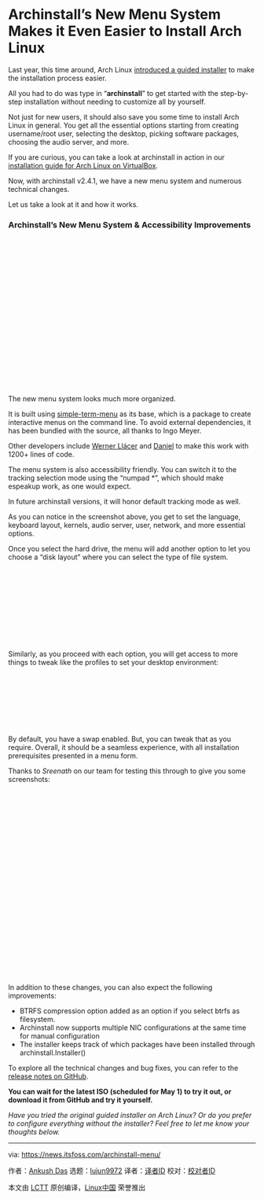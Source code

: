 [#]: subject: "Archinstall’s New Menu System Makes it Even Easier to Install Arch Linux"
[#]: via: "https://news.itsfoss.com/archinstall-menu/"
[#]: author: "Ankush Das https://news.itsfoss.com/author/ankush/"
[#]: collector: "lujun9972"
[#]: translator: " "
[#]: reviewer: " "
[#]: publisher: " "
[#]: url: " "

Archinstall’s New Menu System Makes it Even Easier to Install Arch Linux
======

Last year, this time around, Arch Linux [introduced a guided installer][1] to make the installation process easier.

All you had to do was type in “**archinstall**” to get started with the step-by-step installation without needing to customize all by yourself.

Not just for new users, it should also save you some time to install Arch Linux in general. You get all the essential options starting from creating username/root user, selecting the desktop, picking software packages, choosing the audio server, and more.

If you are curious, you can take a look at archinstall in action in our [installation guide for Arch Linux on VirtualBox][2].

Now, with archinstall v2.4.1, we have a new menu system and numerous technical changes.

Let us take a look at it and how it works.

### Archinstall’s New Menu System &amp; Accessibility Improvements

![][3]

The new menu system looks much more organized.

It is built using [simple-term-menu][4] as its base, which is a package to create interactive menus on the command line. To avoid external dependencies, it has been bundled with the source, all thanks to Ingo Meyer.

Other developers include [Werner Llácer][5] and [Daniel][6] to make this work with 1200+ lines of code.

The menu system is also accessibility friendly. You can switch it to the tracking selection mode using the “numpad *”, which should make espeakup work, as one would expect.

In future archinstall versions, it will honor default tracking mode as well.

As you can notice in the screenshot above, you get to set the language, keyboard layout, kernels, audio server, user, network, and more essential options.

Once you select the hard drive, the menu will add another option to let you choose a “disk layout” where you can select the type of file system.

![][7]

Similarly, as you proceed with each option, you will get access to more things to tweak like the profiles to set your desktop environment:

![][8]

By default, you have a swap enabled. But, you can tweak that as you require. Overall, it should be a seamless experience, with all installation prerequisites presented in a menu form.

Thanks to _Sreenath_ on our team for testing this through to give you some screenshots:

![][9]

In addition to these changes, you can also expect the following improvements:

  * BTRFS compression option added as an option if you select btrfs as filesystem.
  * Archinstall now supports multiple NIC configurations at the same time for manual configuration
  * The installer keeps track of which packages have been installed through archinstall.Installer()



To explore all the technical changes and bug fixes, you can refer to the [release notes on GitHub][10].

**You can wait for the latest ISO (scheduled for May 1) to try it out, or download it from GitHub and try it yourself.**

_Have you tried the original guided installer on Arch Linux? Or do you prefer to configure everything without the installer? Feel free to let me know your thoughts below._

--------------------------------------------------------------------------------

via: https://news.itsfoss.com/archinstall-menu/

作者：[Ankush Das][a]
选题：[lujun9972][b]
译者：[译者ID](https://github.com/译者ID)
校对：[校对者ID](https://github.com/校对者ID)

本文由 [LCTT](https://github.com/LCTT/TranslateProject) 原创编译，[Linux中国](https://linux.cn/) 荣誉推出

[a]: https://news.itsfoss.com/author/ankush/
[b]: https://github.com/lujun9972
[1]: https://news.itsfoss.com/arch-linux-easy-install/
[2]: https://itsfoss.com/install-arch-linux-virtualbox/
[3]: data:image/svg+xml;base64,PHN2ZyBoZWlnaHQ9IjQ4MyIgd2lkdGg9Ijc5OSIgeG1sbnM9Imh0dHA6Ly93d3cudzMub3JnLzIwMDAvc3ZnIiB2ZXJzaW9uPSIxLjEiLz4=
[4]: https://github.com/IngoMeyer441/simple-term-menu
[5]: https://github.com/wllacer
[6]: https://github.com/svartkanin
[7]: data:image/svg+xml;base64,PHN2ZyBoZWlnaHQ9IjMwMiIgd2lkdGg9IjEwMDEiIHhtbG5zPSJodHRwOi8vd3d3LnczLm9yZy8yMDAwL3N2ZyIgdmVyc2lvbj0iMS4xIi8+
[8]: data:image/svg+xml;base64,PHN2ZyBoZWlnaHQ9IjIyNiIgd2lkdGg9IjEwMjQiIHhtbG5zPSJodHRwOi8vd3d3LnczLm9yZy8yMDAwL3N2ZyIgdmVyc2lvbj0iMS4xIi8+
[9]: data:image/svg+xml;base64,PHN2ZyBoZWlnaHQ9IjYwMCIgd2lkdGg9IjgwMSIgeG1sbnM9Imh0dHA6Ly93d3cudzMub3JnLzIwMDAvc3ZnIiB2ZXJzaW9uPSIxLjEiLz4=
[10]: https://github.com/archlinux/archinstall/releases/tag/v2.4.1
